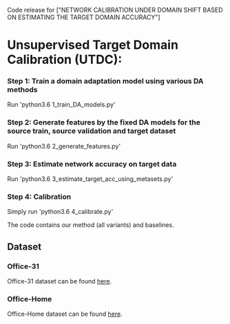 Code release for ["NETWORK CALIBRATION UNDER DOMAIN SHIFT BASED ON ESTIMATING THE TARGET DOMAIN ACCURACY"]


# Unsupervised Target Domain Calibration (UTDC):
### Step 1: Train a domain adaptation model using various DA methods
Run 'python3.6 1_train_DA_models.py'

### Step 2: Generate features by the fixed DA models for the source train, source validation and target dataset
Run 'python3.6 2_generate_features.py'

### Step 3: Estimate network accuracy on target data
Run 'python3.6 3_estimate_target_acc_using_metasets.py'

### Step 4: Calibration
Simply run 'python3.6 4_calibrate.py'

The code contains our method (all variants) and baselines.


## Dataset

### Office-31
Office-31 dataset can be found [here](https://people.eecs.berkeley.edu/~jhoffman/domainadapt/). 

### Office-Home
Office-Home dataset can be found [here](http://hemanthdv.org/OfficeHome-Dataset/).
